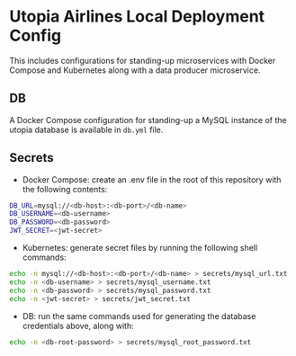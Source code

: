# Utopia Airlines Local Deployment Config

This includes configurations for standing-up microservices with Docker Compose and Kubernetes along with a data producer microservice.

## DB
A Docker Compose configuration for standing-up a MySQL instance of the utopia database is available in `db.yml` file.

## Secrets
- Docker Compose: create an .env file in the root of this repository with the following contents:
```sh
DB_URL=mysql://<db-host>:<db-port>/<db-name>
DB_USERNAME=<db-username>
DB_PASSWORD=<db-password>
JWT_SECRET=<jwt-secret>
```
- Kubernetes: generate secret files by running the following shell commands:
```sh
echo -n mysql://<db-host>:<db-port>/<db-name> > secrets/mysql_url.txt
echo -n <db-username> > secrets/mysql_username.txt
echo -n <db-password> > secrets/mysql_password.txt
echo -n <jwt-secret> > secrets/jwt_secret.txt
```
- DB: run the same commands used for generating the database credentials above, along with:
```sh
echo -n <db-root-password> > secrets/mysql_root_password.txt
```
